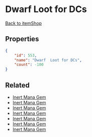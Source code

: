 # Dwarf  Loot for DCs

<no description available>

[Back to itemShop](../item-shops.md)

## Properties

```json
{
    "id": 553,
    "name": "Dwarf  Loot for DCs",
    "count": -100
}
```

## Related

- [Inert Mana Gem](../items/17218-inert-mana-gem.md)
- [Inert Mana Gem](../items/17219-inert-mana-gem.md)
- [Inert Mana Gem](../items/17220-inert-mana-gem.md)
- [Inert Mana Gem](../items/17221-inert-mana-gem.md)
- [Inert Mana Gem](../items/17222-inert-mana-gem.md)
- [Inert Mana Gem](../items/17223-inert-mana-gem.md)
- [Inert Mana Gem](../items/17224-inert-mana-gem.md)

